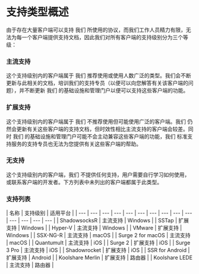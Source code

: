 # 支持类型概述

由于存在大量客户端可以支持 我们 所使用的协议，而我们工作人员精力有限，无法为每一个客户端提供支持文档，因此我们对所有客户端的支持级别分为三个等级：

### 主流支持

这个支持级别内的客户端属于 我们 推荐使用或使用人数广泛的类型。我们会不断更新与此相关的文档，培训我们的支持专员（以便可以向您解答有关该客户端的问题），并不断更新 我们 的基础设施和管理门户以便可以支持这些客户端的功能。

### 扩展支持

这个支持级别内的客户端属于 我们 不推荐使用但可能使用广泛的客户端。我们 仍然会更新有关这些客户端的支持文档，但时效性相比主流支持的客户端会较差。同时 我们 的基础设施和管理门户可能不会主动兼容这些客户端的功能，我们 标准支持服务的支持专员也无法为您提供有关这些客户端的帮助。

### 无支持

这个支持级别内的客户端，我们 不提供任何支持，用户需要自行学习如何使用，或联系客户端的开发者。下方列表中未列出的客户端都属于此类型。



### 支持列表

| 名称 | 支持级别 | 适用平台 |
| --- | --- | --- | --- | --- | --- | --- | --- | --- | --- | --- | --- | --- | --- |
| ShadowsocksR | 主流支持 | Windows |
| SSTap | 扩展支持 | Windows |
| Hyper-V | 主流支持 | Windows |
| VMware | 扩展支持 | Windows |
| SSX-NG-R | 主流支持 | macOS |
| Surge 2 for macOS | 主流支持 | macOS |
| Quantumult | 主流支持 | iOS |
| Surge 2 | 扩展支持 | iOS |
| Surge 3 Pro | 主流支持 | iOS |
| Shadowrocket | 扩展支持 | iOS |
| SSR for Android | 扩展支持 | Android |
| Koolshare Merlin | 扩展支持 | 路由器 |
| Koolshare LEDE | 主流支持 | 路由器 |



